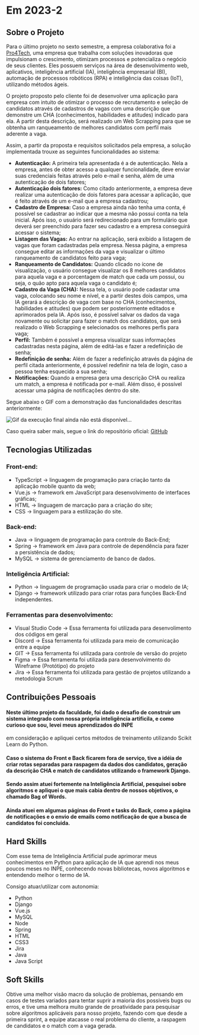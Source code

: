 # Em 2023-2

## Sobre o Projeto

Para o último projeto no sexto semestre, a empresa colaborativa foi a [Pro4Tech](https://www.pro4tech.com.br/), uma empresa que trabalha com soluções inovadoras que impulsionam o crescimento, otimizam processos e potencializa o negócio de seus clientes. Eles possuem serviços na área de desenvolvimento web, aplicativos, inteligência artificial (IA), inteligência empresarial (BI), automação de processos robóticos (RPA) e inteligência das coisas (IoT), utilizando métodos ágeis.

O projeto proposto pelo cliente foi de desenvolver uma aplicação para empresa com intuito de otimizar o processo de recrutamento e seleção de candidatos através de cadastros de vagas com uma descrição que demonstre um CHA (conhecimentos, habilidades e atitudes) indicado para ela. A partir desta descrição, será realizado um Web Scrapping para que se obtenha um ranqueamento de melhores candidatos com perfil mais aderente a vaga.

Assim, a partir da proposta e requisitos solicitados pela empresa, a solução implementada trouxe as seguintes funcionalidades ao sistema:

* **Autenticação:** A primeira tela apresentada é a de autenticação. Nela a empresa, antes de obter acesso a qualquer funcionalidade, deve enviar suas credenciais feitas através pelo e-mail e senha, além de uma autenticação de dois fatores;
* **Autenticação dois fatores:** Como citado anteriormente, a empresa deve realizar uma autenticação de dois fatores para acessar a aplicação, que é feito através de um e-mail que a empresa cadastrou; 
* **Cadastro de Empresa:** Caso a empresa ainda não tenha uma conta, é possível se cadastrar ao indicar que a mesma não possui conta na tela inicial. Após isso, o usuário será redirecionado para um formulário que deverá ser preenchido para fazer seu cadastro e a empresa conseguirá acessar o sistema;
* **Listagem das Vagas:** Ao entrar na aplicação, será exibido a listagem de vagas que foram cadastradas pela empresa. Nessa página, a empresa consegue editar as informações da vaga e visualizar o último ranqueamento de candidatos feito para vaga;
* **Ranqueamento de Candidatos:** Quando clicado no ícone de visualização, o usuário consegue visualizar os 8 melhores candidatos para aquela vaga e a porcentagem de match que cada um possui, ou seja, o quão apto para aquela vaga o candidato é; 
* **Cadastro da Vaga (CHA):** Nessa tela, o usuário pode cadastar uma vaga, colocando seu nome e nível, e a partir destes dois campos, uma IA gerará a descrição de vaga com base no CHA (conhecimentos, habilidades e atitudes) que podem ser posteriormente editados e aprimorados pela IA. Após isso, é possível salvar os dados da vaga novamente ou solicitar para fazer o match dos candidatos, que será realizado o Web Scrapping e selecionados os melhores perfis para vaga;
* **Perfil:** Também é possível a empresa visualizar suas informações cadastradas nesta página, além de editá-las e fazer a redefinição de senha;
* **Redefinição de senha:** Além de fazer a redefinição através da página de perfil citada anteriormente, é possível redefinir na tela de login, caso a pessoa tenha esquecido a sua senha;
* **Notificações:** Quando a empresa gera uma descrição CHA ou realiza um match, a empresa é notificada por e-mail. Além disso, é possível acessar uma página de notificações dentro do site.

Segue abaixo o GIF com a demonstração das funcionalidades descritas anteriormente:

![Gif da execução final ainda não está disponível...]()

Caso queira saber mais, segue o link do repositório oficial: [GitHub](https://github.com/Inodevs-6/Inodevs-doc)

## Tecnologias Utilizadas

### Front-end:
* TypeScript -> linguagem de programação para criação tanto da aplicação mobile quanto da web;
* Vue.js -> framework em JavaScript para desenvolvimento de interfaces gráficas;
* HTML -> linguagem de marcação para a criação do site;
* CSS -> linguagem para a estilização do site.
    
### Back-end:
* Java -> linguagem de programação para controle do Back-End;
* Spring -> framework em Java para controle de dependência para fazer a persistência de dados;
* MySQL -> sistema de gerenciamento de banco de dados.

### Inteligência Artificial:
* Python -> linguagem de programação usada para criar o modelo de IA;
* Django -> framework utilizado para criar rotas para funções Back-End independentes.

### Ferramentas para desenvolvimento:
* Visual Studio Code -> Essa ferramenta foi utilizada para desenvolimento dos códigos em geral
* Discord -> Essa ferramenta foi utilizada para meio de comunicação entre a equipe
* GIT -> Essa ferramenta foi utilizada para controle de versão do projeto
* Figma -> Essa ferramenta foi utilizada para desenvolvimento do Wireframe (Protótipo) do projeto
* Jira -> Essa ferramenta foi utilizada para gestão de projetos utilizando a metodologia Scrum


## Contribuições Pessoais

#### Neste último projeto da faculdade, foi dado o desafio de construir um sistema integrado com nossa própria inteligência artificila, e como curioso que sou, levei meus aprendizados do INPE
em consideração e apliquei certos métodos de treinamento utilizando Scikit Learn do Python. 
#### Caso o sistema do Front e Back ficarem fora de serviço, tive a idéia de criar rotas separadas para raspagem da dados dos candidatos, geração da descrição CHA e match de candidatos utilizando o framework Django.
#### Sendo assim atuei fortemente na Inteligência Artificial, pesquisei sobre algoritmos e apliquei o que mais cabia dentro de nossos objetivos, o chamado Bag of Words.
#### Ainda atuei em algumas páginas do Front e tasks do Back, como a página de notificações e o envio de emails como notificação de que a busca de candidatos foi concluida.

## Hard Skills

Com esse tema de Inteligência Artificial pude aprimorar meus conhecimentos em Python para aplicação de IA que aprendi nos meus poucos meses no INPE, conhecendo novas bibliotecas, novos algoritmos 
e entendendo melhor o termo de IA.

Consigo atuar/utilizar com autonomia:
* Python 
* Django
* Vue.js 
* MySQL 
* Node 
* Spring
* HTML
* CSS3
* Jira
* Java
* Java Script

## Soft Skills
Obtive uma melhor visão macro da solução de problemas, pensando em casos de testes variados para tentar suprir a maioria dos possiveis bugs ou erros, e tive uma melhora muito grande de proatividade para pesquisar
sobre algoritmos aplicáveis para nosso projeto, fazendo com que desde a primeira sprint, a equipe atacasse o real problema do cliente, a raspagem de candidatos e o match com a vaga gerada.
